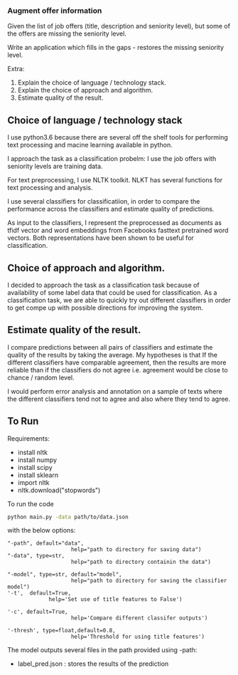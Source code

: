 ### Augment offer information
Given the list of job offers (title, description and seniority level),
but some of the offers are missing the seniority level.

Write an application which fills in the gaps - restores the missing seniority level.

Extra:

1. Explain the choice of language / technology stack.
2. Explain the choice of approach and algorithm.
3. Estimate quality of the result.


## Choice of language / technology stack
I use python3.6 because there are several off the shelf tools for performing text processing and macine learning available in python.

I approach the task as a classification probelm: I use the job offers with seniority levels are training data.

For text preprocessing, I use NLTK toolkit. NLKT has several functions for text processing and analysis.

I use several classifiers for classificatiion, in order to compare the performance across the classifiers and estimate quality of predictions.

As input to the classifiers, I represent the preprocessed as documents as tfidf vector and word embeddings from Facebooks fasttext pretrained word vectors. Both representations have been shown to be useful for classification.


## Choice of approach and algorithm.
I decided to approach the task as a classification task because of availability of some label data that could be used for classification. As a classification task, we are able to quickly try out different classifiers in order to get compe up with possible directions for improving the system.

## Estimate quality of the result.
I compare predictions between all pairs of classifiers and estimate the quality of the results by taking the average. My hypotheses is that If the different classifiers have comparable agreement, then the results are more reliable than if the classifiers do not agree i.e. agreement would be close to chance / random level.

I would perform error analysis and annotation on a sample of texts where the different classifiers tend not to agree and also where they tend to agree.


## To Run

 Requirements:

- install nltk
- install numpy
- install scipy
- install sklearn
- import nltk
- nltk.download("stopwords")

To run the code
```bash
python main.py -data path/to/data.json
```
with the below options:

    "-path", default="data",
                        help="path to directory for saving data")
    "-data", type=str,
                        help="path to directory containin the data")

    "-model", type=str, default="model",
                        help="path to directory for saving the classifier model")
    '-t',  default=True,
    			 help='Set use of title features to False')

    '-c', default=True,
                        help='Compare different classifer outputs')

    '-thresh', type=float,default=0.8,
                        help='Threshold for using title features')

The model outputs several files in the path provided using -path:
 - label_pred.json : stores the results of the prediction

